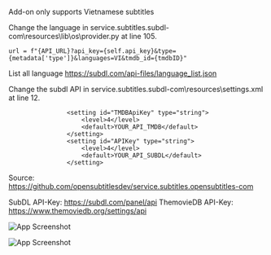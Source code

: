 Add-on only supports Vietnamese subtitles

Change the language in service.subtitles.subdl-com\resources\lib\os\provider.py at line 105.

```
url = f"{API_URL}?api_key={self.api_key}&type={metadata['type']}&languages=VI&tmdb_id={tmdbID}"
```
List all language
https://subdl.com/api-files/language_list.json

Change the subdl API in service.subtitles.subdl-com\resources\settings.xml at line 12.

```
                <setting id="TMDBApiKey" type="string">
                    <level>4</level>
                    <default>YOUR_API_TMDB</default>
                </setting>
                <setting id="APIKey" type="string">
                    <level>4</level>
                    <default>YOUR_API_SUBDL</default>
                </setting>
```


Source: https://github.com/opensubtitlesdev/service.subtitles.opensubtitles-com

SubDL API-Key: https://subdl.com/panel/api
ThemovieDB API-Key: https://www.themoviedb.org/settings/api

![App Screenshot](https://i.postimg.cc/L4QCZxJr/Screenshot-2024-05-13-at-08-57-23.png)

![App Screenshot](https://i.postimg.cc/vH1P759D/Screenshot-2024-05-13-at-08-58-16.png)


